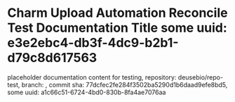 # Charm Upload Automation Reconcile Test Documentation Title some uuid: e3e2ebc4-db3f-4dc9-b2b1-d79c8d617563
 placeholder documentation content for testing,  repository: deusebio/repo-test,  branch: ,  commit sha: 77dcfec2fe284f3502ba5290d1b6daad9efe8bd5,  some uuid: a1c66c51-6724-4bd0-830b-8fa4ae7076aa
